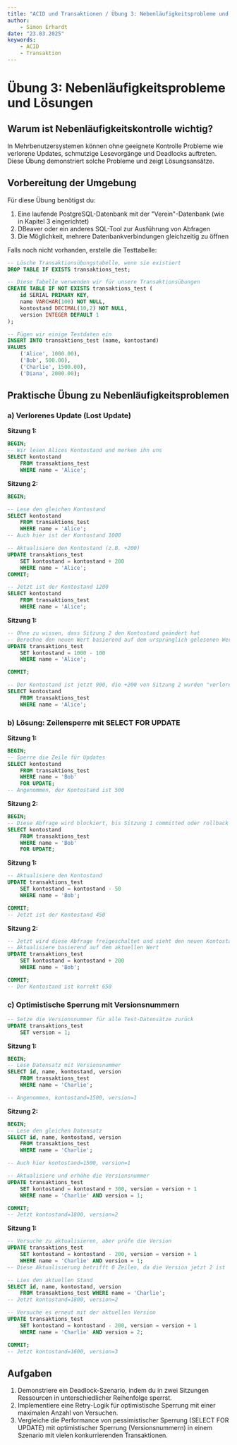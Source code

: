 ```yaml
---
title: "ACID und Transaktionen / Übung 3: Nebenläufigkeitsprobleme und Lösungen"
author: 
    - Simon Erhardt
date: "23.03.2025"
keywords:
    - ACID
    - Transaktion
---
```

# Übung 3: Nebenläufigkeitsprobleme und Lösungen

## Warum ist Nebenläufigkeitskontrolle wichtig?

In Mehrbenutzersystemen können ohne geeignete Kontrolle Probleme wie verlorene Updates, schmutzige Lesevorgänge und Deadlocks auftreten. Diese Übung demonstriert solche Probleme und zeigt Lösungsansätze.

## Vorbereitung der Umgebung

Für diese Übung benötigst du:

1. Eine laufende PostgreSQL-Datenbank mit der "Verein"-Datenbank (wie in Kapitel 3 eingerichtet)
2. DBeaver oder ein anderes SQL-Tool zur Ausführung von Abfragen
3. Die Möglichkeit, mehrere Datenbankverbindungen gleichzeitig zu öffnen

Falls noch nicht vorhanden, erstelle die Testtabelle:

```sql
-- Lösche Transaktionsübungstabelle, wenn sie existiert
DROP TABLE IF EXISTS transaktions_test;

-- Diese Tabelle verwenden wir für unsere Transaktionsübungen
CREATE TABLE IF NOT EXISTS transaktions_test (
    id SERIAL PRIMARY KEY,
    name VARCHAR(100) NOT NULL,
    kontostand DECIMAL(10,2) NOT NULL,
    version INTEGER DEFAULT 1
);

-- Fügen wir einige Testdaten ein
INSERT INTO transaktions_test (name, kontostand)
VALUES 
    ('Alice', 1000.00),
    ('Bob', 500.00),
    ('Charlie', 1500.00),
    ('Diana', 2000.00);
```

## Praktische Übung zu Nebenläufigkeitsproblemen

### a) Verlorenes Update (Lost Update)

**Sitzung 1:**
```sql
BEGIN;
-- Wir lesen Alices Kontostand und merken ihn uns
SELECT kontostand
    FROM transaktions_test 
    WHERE name = 'Alice';
```

**Sitzung 2:**
```sql
BEGIN;

-- Lese den gleichen Kontostand
SELECT kontostand 
    FROM transaktions_test 
    WHERE name = 'Alice';
-- Auch hier ist der Kontostand 1000

-- Aktualisiere den Kontostand (z.B. +200)
UPDATE transaktions_test 
    SET kontostand = kontostand + 200 
    WHERE name = 'Alice';
COMMIT;

-- Jetzt ist der Kontostand 1200
SELECT kontostand 
    FROM transaktions_test 
    WHERE name = 'Alice';
```

**Sitzung 1:**
```sql
-- Ohne zu wissen, dass Sitzung 2 den Kontostand geändert hat
-- Berechne den neuen Wert basierend auf dem ursprünglich gelesenen Wert
UPDATE transaktions_test 
    SET kontostand = 1000 - 100 
    WHERE name = 'Alice';

COMMIT;

-- Der Kontostand ist jetzt 900, die +200 von Sitzung 2 wurden "verloren"
SELECT kontostand 
    FROM transaktions_test 
    WHERE name = 'Alice';
```

### b) Lösung: Zeilensperre mit SELECT FOR UPDATE

**Sitzung 1:**
```sql
BEGIN;
-- Sperre die Zeile für Updates
SELECT kontostand 
    FROM transaktions_test 
    WHERE name = 'Bob' 
    FOR UPDATE;
-- Angenommen, der Kontostand ist 500
```

**Sitzung 2:**
```sql
BEGIN;
-- Diese Abfrage wird blockiert, bis Sitzung 1 committed oder rollback ausführt
SELECT kontostand 
    FROM transaktions_test 
    WHERE name = 'Bob' 
    FOR UPDATE;
```

**Sitzung 1:**
```sql
-- Aktualisiere den Kontostand
UPDATE transaktions_test 
    SET kontostand = kontostand - 50 
    WHERE name = 'Bob';

COMMIT;
-- Jetzt ist der Kontostand 450
```

**Sitzung 2:**
```sql
-- Jetzt wird diese Abfrage freigeschaltet und sieht den neuen Kontostand 450
-- Aktualisiere basierend auf dem aktuellen Wert
UPDATE transaktions_test 
    SET kontostand = kontostand + 200 
    WHERE name = 'Bob';

COMMIT;
-- Der Kontostand ist korrekt 650
```

### c) Optimistische Sperrung mit Versionsnummern

```sql
-- Setze die Versionsnummer für alle Test-Datensätze zurück
UPDATE transaktions_test 
    SET version = 1;
```

**Sitzung 1:**
```sql
BEGIN;
-- Lese Datensatz mit Versionsnummer
SELECT id, name, kontostand, version 
    FROM transaktions_test 
    WHERE name = 'Charlie';

-- Angenommen, kontostand=1500, version=1
```

**Sitzung 2:**
```sql
BEGIN;
-- Lese den gleichen Datensatz
SELECT id, name, kontostand, version 
    FROM transaktions_test 
    WHERE name = 'Charlie';

-- Auch hier kontostand=1500, version=1

-- Aktualisiere und erhöhe die Versionsnummer
UPDATE transaktions_test 
    SET kontostand = kontostand + 300, version = version + 1 
    WHERE name = 'Charlie' AND version = 1;

COMMIT;
-- Jetzt kontostand=1800, version=2
```

**Sitzung 1:**
```sql
-- Versuche zu aktualisieren, aber prüfe die Version
UPDATE transaktions_test 
    SET kontostand = kontostand - 200, version = version + 1 
    WHERE name = 'Charlie' AND version = 1;
-- Diese Aktualisierung betrifft 0 Zeilen, da die Version jetzt 2 ist

-- Lies den aktuellen Stand
SELECT id, name, kontostand, version 
    FROM transaktions_test WHERE name = 'Charlie';
-- Jetzt kontostand=1800, version=2

-- Versuche es erneut mit der aktuellen Version
UPDATE transaktions_test 
    SET kontostand = kontostand - 200, version = version + 1 
    WHERE name = 'Charlie' AND version = 2;

COMMIT;
-- Jetzt kontostand=1600, version=3
```

## Aufgaben

1. Demonstriere ein Deadlock-Szenario, indem du in zwei Sitzungen Ressourcen in unterschiedlicher Reihenfolge sperrst.
2. Implementiere eine Retry-Logik für optimistische Sperrung mit einer maximalen Anzahl von Versuchen.
3. Vergleiche die Performance von pessimistischer Sperrung (SELECT FOR UPDATE) mit optimistischer Sperrung (Versionsnummern) in einem Szenario mit vielen konkurrierenden Transaktionen.
